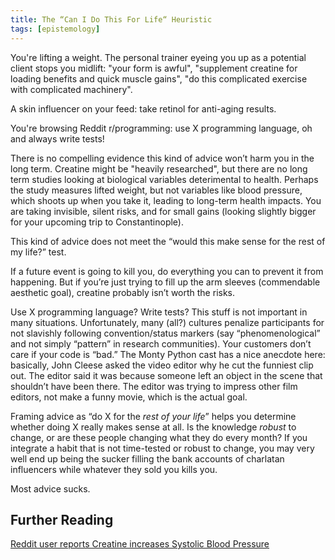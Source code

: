 ```yaml
---
title: The “Can I Do This For Life“ Heuristic
tags: [epistemology]
---
```

You're lifting a weight. The personal trainer eyeing you up as a potential client stops you midlift: "your form is awful", "supplement creatine for loading benefits and quick muscle gains", "do this complicated exercise with complicated machinery". 

A skin influencer on your feed: take retinol for anti-aging results. 

You're browsing Reddit r/programming: use X programming language, oh and always write tests!

There is no compelling evidence this kind of advice won’t harm you in the long term. Creatine might be "heavily researched", but there are no long term studies looking at biological variables deterimental to health. Perhaps the study measures lifted weight, but not variables like blood pressure, which shoots up when you take it, leading to long-term health impacts. You are taking invisible, silent risks, and for small gains (looking slightly bigger for your upcoming trip to Constantinople).

This kind of advice does not meet the “would this make sense for the rest of my life?” test.

If a future event is going to kill you, do everything you can to prevent it from happening. But if you’re just trying to fill up the arm sleeves (commendable aesthetic goal), creatine probably isn’t worth the risks.

Use X programming language? Write tests? This stuff is not important in many situations. Unfortunately, many (all?) cultures penalize participants for not slavishly following convention/status markers (say “phenomenological” and not simply “pattern” in research communities). Your customers don’t care if your code is “bad.” The Monty Python cast has a nice anecdote here: basically, John Cleese asked the video editor why he cut the funniest clip out. The editor said it was because someone left an object in the scene that shouldn’t have been there. The editor was trying to impress other film editors, not make a funny movie, which is the actual goal.

Framing advice as “do X for the _rest of your life_” helps you determine whether doing X really makes sense at all. Is the knowledge _robust_ to change, or are these people changing what they do every month? If you integrate a habit that is not time-tested or robust to change, you may very well end up being the sucker filling the bank accounts of charlatan influencers while whatever they sold you kills you.

Most advice sucks.

## Further Reading
[Reddit user reports Creatine increases Systolic Blood Pressure](https://www.reddit.com/r/Supplements/comments/srwwh4/creatine_caused_my_systolic_blood_pressure_to_go/)
